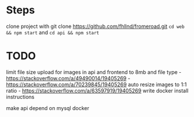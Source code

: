 # Steps
clone project with git clone https://github.com/fhllnd/fromeroad.git
`cd web && npm start` and `cd api && npm start`


# TODO
limit file size upload for images in api and frontend to 8mb and file type - https://stackoverflow.com/a/49490014/19405269 - https://stackoverflow.com/a/70239845/19405269
auto resize images to 1:1 ratio - https://stackoverflow.com/a/63597919/19405269
write docker install instructions

make api depend on mysql docker


